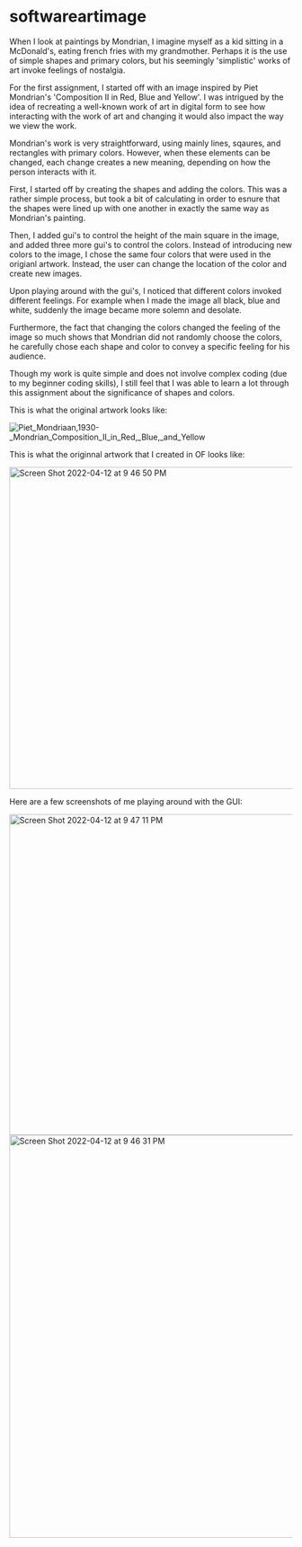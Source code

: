 # softwareartimage


When I look at paintings by Mondrian, I imagine myself as a kid sitting in a McDonald's, eating french fries with my grandmother. 
Perhaps it is the use of simple shapes and primary colors, but his seemingly 'simplistic' works of art invoke feelings of nostalgia. 

For the first assignment, I started off with an image inspired by Piet Mondrian's 'Composition II in Red, Blue and Yellow'. 
I was intrigued by the idea of recreating a well-known work of art in digital form to see how interacting with the work of art and changing it would also impact the way we view the work. 

Mondrian's work is very straightforward, using mainly lines, sqaures, and rectangles with primary colors. However, when these elements can be changed, each change creates a new meaning, depending on how the person interacts with it. 

First, I started off by creating the shapes and adding the colors. This was a rather simple process, but took a bit of calculating in order to esnure that the shapes were lined up with one another in exactly the same way as Mondrian's painting. 

Then, I added gui's to control the height of the main square in the image, and added three more gui's to control the colors. 
Instead of introducing new colors to the image, I chose the same four colors that were used in the origianl artwork. Instead, the user can change the location of the color and create new images. 

Upon playing around with the gui's, I noticed that different colors invoked different feelings. For example when I made the image all black, blue and white, suddenly the image became more solemn and desolate. 

Furthermore, the fact that changing the colors changed the feeling of the image so much shows that Mondrian did not randomly choose the colors, he carefully chose each shape and color to convey a specific feeling for his audience. 

Though my work is quite simple and does not involve complex coding (due to my beginner coding skills), I still feel that I was able to learn a lot through this assignment about the significance of shapes and colors. 



This is what the original artwork looks like:

![Piet_Mondriaan,_1930_-_Mondrian_Composition_II_in_Red,_Blue,_and_Yellow](https://user-images.githubusercontent.com/102966737/163025856-5ff5b940-eff3-4c72-8d16-11b924c61ece.jpeg)


This is what the originnal artwork that I created in OF looks like:

<img width="573" alt="Screen Shot 2022-04-12 at 9 46 50 PM" src="https://user-images.githubusercontent.com/102966737/163025805-afee869f-ecc1-46c2-b1f4-5b72f85cd140.png">


Here are a few screenshots of me playing around with the GUI:


<img width="571" alt="Screen Shot 2022-04-12 at 9 47 11 PM" src="https://user-images.githubusercontent.com/102966737/163025948-da666259-f6f4-4b58-ad49-1e8c7cf128e2.png">
<img width="717" alt="Screen Shot 2022-04-12 at 9 46 31 PM" src="https://user-images.githubusercontent.com/102966737/163025970-1632a558-a7b0-424b-bcb2-f738e41c350c.png">


